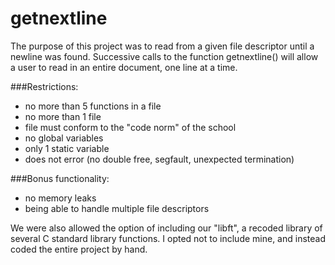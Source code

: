# getnextline
The purpose of this project was to read from a given file descriptor until a newline was found.
Successive calls to the function getnextline() will allow a user to read in an entire document, one line at a time.

###Restrictions:
- no more than 5 functions in a file
- no more than 1 file
- file must conform to the "code norm" of the school
- no global variables
- only 1 static variable
- does not error (no double free, segfault, unexpected termination)

###Bonus functionality:
- no memory leaks
- being able to handle multiple file descriptors

We were also allowed the option of including our "libft", a recoded library of several C standard library functions.
I opted not to include mine, and instead coded the entire project by hand.
